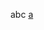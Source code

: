abc
[a](mqqwpa://%69%6D%2F%63%68%61%74%3F%63%68%61%74%5F%74%79%70%65%3D%77%70%61%26%75%69%6E%3D%32%35%38%31%33%36%30%32%39%30)
